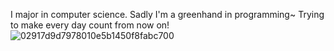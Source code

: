 I major in computer science. 
Sadly I'm a greenhand in programming~
Trying to make every day count from now on!
![02917d9d7978010e5b1450f8fabc700](https://github.com/user-attachments/assets/febeb668-583b-41af-8892-53592a93d53a)
